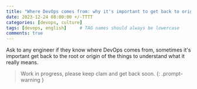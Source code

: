 ```yaml
---
title: "Where DevOps comes from: why it's important to get back to origin?"
date: 2023-12-24 08:00:00 +/-TTTT
categories: [devops, culture]
tags: [devops, english]     # TAG names should always be lowercase
comments: true
---
```


Ask to any engineer if they know where DevOps comes from, sometimes it's important get back to the root or origin of the things to understand what it really means.

> Work in progress, please keep clam and get back soon.
{: .prompt-warning }
